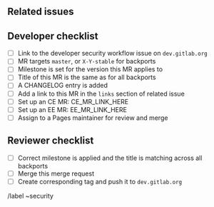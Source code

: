 <!--
# README first!
This MR should be created on `dev.gitlab.org`.

See [the general developer security release guidelines](https://gitlab.com/gitlab-org/release/docs/blob/master/general/security/developer.md).

This merge request _must not_ close the corresponding security issue!

When submitting a merge request for gitlab-pages, CE and EE merge requests for updating pages version are both required!

-->
## Related issues

<!-- Mention the issue(s) this MR is related to -->

## Developer checklist

- [ ] Link to the developer security workflow issue on `dev.gitlab.org`
- [ ] MR targets `master`, or `X-Y-stable` for backports
- [ ] Milestone is set for the version this MR applies to
- [ ] Title of this MR is the same as for all backports
- [ ] A CHANGELOG entry is added
- [ ] Add a link to this MR in the `links` section of related issue
- [ ] Set up an CE MR: CE_MR_LINK_HERE
- [ ] Set up an EE MR: EE_MR_LINK_HERE
- [ ] Assign to a Pages maintainer for review and merge

## Reviewer checklist

- [ ] Correct milestone is applied and the title is matching across all backports
- [ ] Merge this merge request
- [ ] Create corresponding tag and push it to `dev.gitlab.org`

/label ~security
